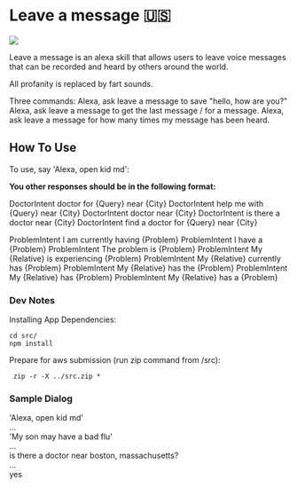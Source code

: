 
#  Leave a message 🇺🇸

<img src="https://m.media-amazon.com/images/G/01/mobile-apps/dex/alexa/alexa-skills-kit/tutorials/fact/header._TTH_.png" />

Leave a message is an alexa skill that allows users to leave voice messages that can be recorded and heard by others around the world.

All profanity is replaced by fart sounds.

Three commands:
Alexa, ask leave a message to save "hello, how are you?"
Alexa, ask leave a message to get the last message / for a message.
Alexa, ask leave a message for how many times my message has been heard.

## How To Use

To use, say 'Alexa, open kid md':

<b>You other responses should be in the following format:</b>

DoctorIntent doctor for {Query} near {City}
DoctorIntent help me with {Query} near {City}
DoctorIntent doctor near {City}
DoctorIntent is there a doctor near {City}
DoctorIntent find a doctor for {Query} near {City}

ProblemIntent I am currently having {Problem}
ProblemIntent I have a {Problem}
ProblemIntent The problem is {Problem}
ProblemIntent My {Relative} is experiencing {Problem}
ProblemIntent My {Relative} currently has {Problem}
ProblemIntent My {Relative} has the {Problem}
ProblemIntent My {Relative} has {Problem}
ProblemIntent My {Relative} has a {Problem}



### Dev Notes

Installing App Dependencies:
```
cd src/ 
npm install
```
Prepare for aws submission (run zip command from /src): 
```
 zip -r -X ../src.zip *
```


### Sample Dialog

'Alexa, open kid md'<br/>
...<br/>
'My son may have a bad flu'<br/>
...<br/>
is there a doctor near boston, massachusetts?<br/>
...<br/>
yes<br/>